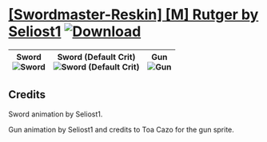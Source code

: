 # [\[Swordmaster-Reskin\] \[M\] Rutger by Seliost1](https://github.com/Klokinator/FE-Repo/tree/main/Battle%20Animations/Infantry%20-%20(Swd)%20Myrms%20and%20Swordmasters/%5BSwordmaster-Reskin%5D%20%5BM%5D%20Rutger%20by%20Seliost1) [![Download](https://img.shields.io/badge/Download--red?style=social&logo=github)](https://minhaskamal.github.io/DownGit/#/home?url=https://github.com/Klokinator/FE-Repo/tree/main/Battle%20Animations/Infantry%20-%20(Swd)%20Myrms%20and%20Swordmasters/%5BSwordmaster-Reskin%5D%20%5BM%5D%20Rutger%20by%20Seliost1)

| <b>Sword</b><br/><img alt="Sword" src="https://raw.githubusercontent.com/Klokinator/FE-Repo/main/Battle%20Animations/Infantry%20-%20(Swd)%20Myrms%20and%20Swordmasters/%5BSwordmaster-Reskin%5D%20%5BM%5D%20Rutger%20by%20Seliost1/1.%20Sword/Sword.gif"/> | <b>Sword (Default Crit)</b><br/><img alt="Sword (Default Crit)" src="https://raw.githubusercontent.com/Klokinator/FE-Repo/main/Battle%20Animations/Infantry%20-%20(Swd)%20Myrms%20and%20Swordmasters/%5BSwordmaster-Reskin%5D%20%5BM%5D%20Rutger%20by%20Seliost1/1.%20Sword%20(Default%20Crit)/Sword.gif"/> | <b>Gun</b><br/><img alt="Gun" src="https://raw.githubusercontent.com/Klokinator/FE-Repo/main/Battle%20Animations/Infantry%20-%20(Swd)%20Myrms%20and%20Swordmasters/%5BSwordmaster-Reskin%5D%20%5BM%5D%20Rutger%20by%20Seliost1/5.%20Gun/Gun.gif"/> |
| :---: | :---: | :---: |

## Credits

Sword animation by Seliost1.

Gun animation by Seliost1 and credits to Toa Cazo for the gun sprite.


